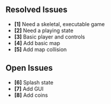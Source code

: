 ## Resolved Issues ##

- **[1]** Need a skeletal, executable game
- **[2]** Need a playing state
- **[3]** Basic player and controls
- **[4]** Add basic map
- **[5]** Add map collision

## Open Issues ##

- **[6]** Splash state
- **[7]** Add GUI
- **[8]** Add coins
